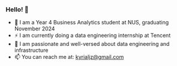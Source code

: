 ### Hello! 👋

<!--
**kyrialjz/kyrialjz** is a ✨ _special_ ✨ repository because its `README.md` (this file) appears on your GitHub profile.

Here are some ideas to get you started:

- 🔭 I’m currently working on ...
- 🌱 I’m currently learning ...
- 👯 I’m looking to collaborate on ...
- 🤔 I’m looking for help with ...
- 💬 Ask me about ...
- 📫 How to reach me: ...
- 😄 Pronouns: ...
- ⚡ Fun fact: ...
-->

- 🔭 I am a Year 4 Business Analytics student at NUS, graduating November 2024
- ⚡ I am currently doing a data engineering internship at Tencent
- 🌱 I am passionate and well-versed about data engineering and infrastructure
- 📫 You can reach me at: kyrialjz@gmail.com
  
    
    
  
